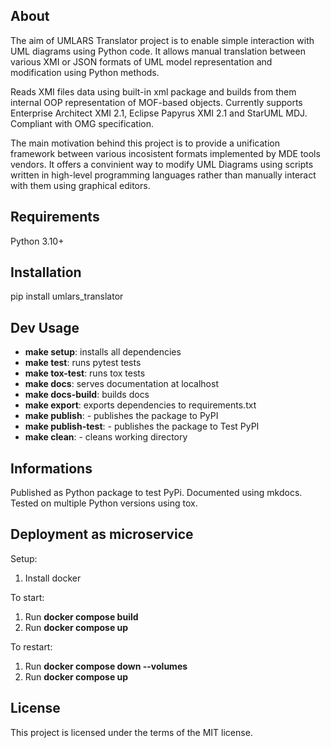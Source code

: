 ## About

The aim of UMLARS Translator project is to enable simple interaction with UML diagrams using Python code.
It allows manual translation between various XMI or JSON formats of UML model representation and modification using Python methods.

Reads XMI files data using built-in xml package and builds from them internal OOP representation of MOF-based objects.
Currently supports Enterprise Architect XMI 2.1, Eclipse Papyrus XMI 2.1 and StarUML MDJ. Compliant with OMG specification.

The main motivation behind this project is to provide a unification framework between various incosistent formats implemented by MDE tools vendors.
It offers a convinient way to modify UML Diagrams using scripts written in
high-level programming languages rather than manually interact with them using graphical editors.

## Requirements

Python 3.10+

## Installation

pip install umlars_translator

## Dev Usage

- **make setup**: installs all dependencies
- **make test**: runs pytest tests
- **make tox-test**: runs tox tests
- **make docs**: serves documentation at localhost
- **make docs-build**: builds docs
- **make export**: exports dependencies to requirements.txt
- **make publish**: - publishes the package to PyPI
- **make publish-test**: - publishes the package to Test PyPI
- **make clean**: - cleans working directory

## Informations

Published as Python package to test PyPi.
Documented using mkdocs.
Tested on multiple Python versions using tox.

## Deployment as microservice

Setup:
1. Install docker

To start:
1. Run **docker compose build**
2. Run **docker compose up**

To restart:
1. Run **docker compose down --volumes**
2. Run **docker compose up**



## License

This project is licensed under the terms of the MIT license.
